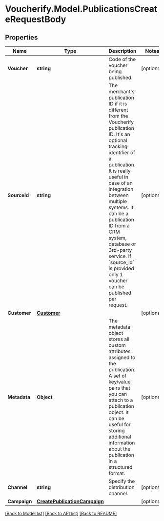 # Voucherify.Model.PublicationsCreateRequestBody

## Properties

Name | Type | Description | Notes
------------ | ------------- | ------------- | -------------
**Voucher** | **string** | Code of the voucher being published. | [optional] 
**SourceId** | **string** | The merchant&#39;s publication ID if it is different from the Voucherify publication ID. It&#39;s an optional tracking identifier of a publication. It is really useful in case of an integration between multiple systems. It can be a publication ID from a CRM system, database or 3rd-party service. If &#x60;source_id&#x60; is provided only 1 voucher can be published per request. | [optional] 
**Customer** | [**Customer**](Customer.md) |  | [optional] 
**Metadata** | **Object** | The metadata object stores all custom attributes assigned to the publication. A set of key/value pairs that you can attach to a publication object. It can be useful for storing additional information about the publication in a structured format. | [optional] 
**Channel** | **string** | Specify the distribution channel. | [optional] 
**Campaign** | [**CreatePublicationCampaign**](CreatePublicationCampaign.md) |  | [optional] 

[[Back to Model list]](../README.md#documentation-for-models) [[Back to API list]](../README.md#documentation-for-api-endpoints) [[Back to README]](../README.md)

